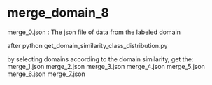 # merge_domain_8

merge_0.json : The json file of data from the labeled domain 

after python get_domain_similarity_class_distribution.py

by selecting domains according to the domain similarity, get the:
merge_1.json
merge_2.json
merge_3.json
merge_4.json
merge_5.json
merge_6.json
merge_7.json
